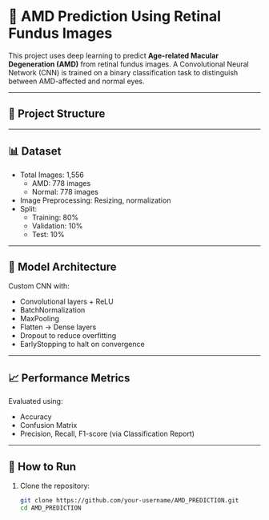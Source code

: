 # 🧠 AMD Prediction Using Retinal Fundus Images

This project uses deep learning to predict **Age-related Macular Degeneration (AMD)** from retinal fundus images. A Convolutional Neural Network (CNN) is trained on a binary classification task to distinguish between AMD-affected and normal eyes.

---

## 📁 Project Structure


---

## 📊 Dataset

- Total Images: 1,556
  - AMD: 778 images
  - Normal: 778 images
- Image Preprocessing: Resizing, normalization
- Split:
  - Training: 80%
  - Validation: 10%
  - Test: 10%

---

## 🧠 Model Architecture

Custom CNN with:
- Convolutional layers + ReLU
- BatchNormalization
- MaxPooling
- Flatten → Dense layers
- Dropout to reduce overfitting
- EarlyStopping to halt on convergence

---

## 📈 Performance Metrics

Evaluated using:
- Accuracy
- Confusion Matrix
- Precision, Recall, F1-score (via Classification Report)

---

## 🚀 How to Run

1. Clone the repository:
   ```bash
   git clone https://github.com/your-username/AMD_PREDICTION.git
   cd AMD_PREDICTION
